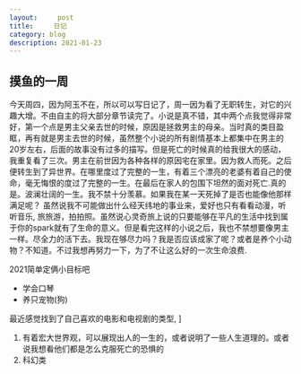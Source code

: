 ```yaml
---
layout:     post
title:     日记
category: blog
description: 2021-01-23
---
```


## 摸鱼的一周
  今天周四，因为阿玉不在，所以可以写日记了，周一因为看了无职转生，对它的兴趣大增。不由自主的将大部分章节读完了。小说是真不错，其中两个点我觉得非常好，第一个点是男主父亲去世的时候，原因是拯救男主的母亲。当时真的类目盈眶，再有就是男主去世的时候，虽然整个小说的所有剧情基本上都集中在男主的20岁左右，后面的故事没有过多的描写。但是死亡的时候真的给我很大的感动，我重复看了三次。男主在前世因为各种各样的原因宅在家里。因为救人而死。之后便转生到了异世界。在哪里度过了完整的一生，有着三个漂亮的老婆有着自己的使命，毫无悔恨的度过了完整的一生。在最后在家人的包围下坦然的面对死亡.真的是。波澜壮阔的一生。我不禁十分羡慕。如果我在某一天死掉了是否也能像他那样满足呢？ 虽然说我不可能做出什么经天纬地的事业来，爱好也只有看看动漫，听听音乐, 旅旅游，拍拍照。虽然说心灵奇旅上说的只要能够在平凡的生活中找到属于你的spark就有了生命的意义。但是看完这样的小说之后，我也不禁想要像男主一样。尽全力的活下去。我现在够尽力吗？我是否应该成家了呢？或者是养个小动物？不知道。不过我想再努力一下，为了不让这么好的一次生命浪费.

2021简单定俩小目标吧

- 学会口琴
- 养只宠物(狗)

最近感觉找到了自己喜欢的电影和电视剧的类型, ]
1. 有着宏大世界观，可以展现出人的一生的，或者说明了一些人生道理的。或者说我想看他们都是怎么克服死亡的恐惧的
2. 科幻类
